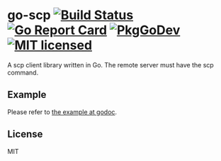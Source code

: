 go-scp [![Build Status](https://travis-ci.org/hnakamur/go-scp.svg?branch=master)](https://travis-ci.org/hnakamur/go-scp)  [![Go Report Card](https://goreportcard.com/badge/github.com/hnakamur/go-scp)](https://goreportcard.com/report/github.com/hnakamur/go-scp) [![PkgGoDev](https://pkg.go.dev/badge/github.com/hnakamur/go-scp)](https://pkg.go.dev/github.com/hnakamur/go-scp) [![MIT licensed](https://img.shields.io/badge/license-MIT-blue.svg)](https://raw.githubusercontent.com/hyperium/hyper/master/LICENSE)
======

A scp client library written in Go.
The remote server must have the scp command.

## Example
Please refer to [the example at godoc](https://godoc.org/github.com/hnakamur/go-scp#example-package).

## License
MIT
